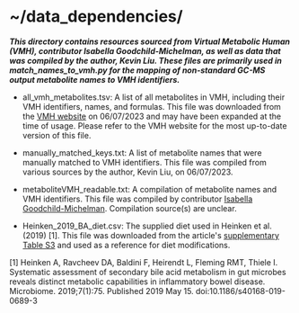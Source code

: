 # ~/data_dependencies/

***This directory contains resources sourced from Virtual Metabolic Human (VMH), contributor Isabella Goodchild-Michelman, as well as data that was compiled by the author, Kevin Liu. These files are primarily used in match_names_to_vmh.py for the mapping of non-standard GC-MS output metabolite names to VMH identifiers.***

- all_vmh_metabolites.tsv: A list of all metabolites in VMH, including their VMH identifiers, names, and formulas. This file was downloaded from the [VMH website](https://www.vmh.life/#/home) on 06/07/2023 and may have been expanded at the time of usage. Please refer to the VMH website for the most up-to-date version of this file.

- manually_matched_keys.txt: A list of metabolite names that were manually matched to VMH identifiers. This file was compiled from various sources by the author, Kevin Liu, on 06/07/2023.

- metaboliteVMH_readable.txt: A compilation of metabolite names and VMH identifiers. This file was compiled by contributor [Isabella Goodchild-Michelman](https://www.linkedin.com/in/isabella-goodchild-michelman-921bab196). Compilation source(s) are unclear.

- Heinken_2019_BA_diet.csv: The supplied diet used in Heinken et al. (2019) [1]. This file was downloaded from the article's [supplementary Table S3](https://www.ncbi.nlm.nih.gov/pmc/articles/PMC6521386/bin/40168_2019_689_MOESM1_ESM.xlsx) and used as a reference for diet modifications.

[1] Heinken A, Ravcheev DA, Baldini F, Heirendt L, Fleming RMT, Thiele I. Systematic assessment of secondary bile acid metabolism in gut microbes reveals distinct metabolic capabilities in inflammatory bowel disease. Microbiome. 2019;7(1):75. Published 2019 May 15. doi:10.1186/s40168-019-0689-3
